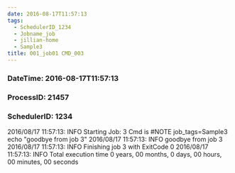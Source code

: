 ```yaml
---
date: 2016-08-17T11:57:13
tags:
  - SchedulerID_1234
  - Jobname_job
  - jillian-home
  - Sample3
title: 001_job01 CMD_003
---
```


### DateTime: 2016-08-17T11:57:13
### ProcessID: 21457
### SchedulerID: 1234


2016/08/17 11:57:13: INFO Starting Job: 3 
Cmd is #NOTE job_tags=Sample3
echo "goodbye from job 3"
 2016/08/17 11:57:13: INFO goodbye from job 3
 2016/08/17 11:57:13: INFO Finishing job 3 with ExitCode 0
 2016/08/17 11:57:13: INFO Total execution time 0 years, 00 months, 0 days, 00 hours, 00 minutes, 00 seconds
 